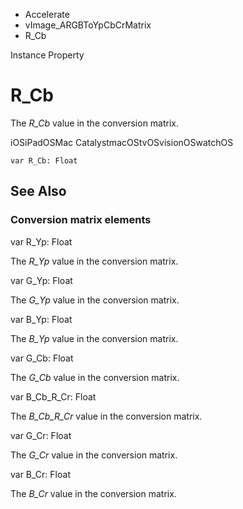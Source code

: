 

- Accelerate
- vImage_ARGBToYpCbCrMatrix
-  R_Cb 

Instance Property

# R_Cb

The *R_Cb* value in the conversion matrix.

iOSiPadOSMac CatalystmacOStvOSvisionOSwatchOS

``` source
var R_Cb: Float
```

## See Also

### Conversion matrix elements

var R_Yp: Float

The *R_Yp* value in the conversion matrix.

var G_Yp: Float

The *G_Yp* value in the conversion matrix.

var B_Yp: Float

The *B_Yp* value in the conversion matrix.

var G_Cb: Float

The *G_Cb* value in the conversion matrix.

var B_Cb_R_Cr: Float

The *B_Cb_R_Cr* value in the conversion matrix.

var G_Cr: Float

The *G_Cr* value in the conversion matrix.

var B_Cr: Float

The *B_Cr* value in the conversion matrix.

